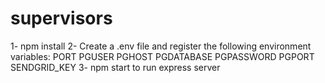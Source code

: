 # supervisors
1- npm install
2- Create a .env file and register the following environment variables:
PORT 
PGUSER 
PGHOST 
PGDATABASE 
PGPASSWORD
PGPORT 
SENDGRID_KEY
3- npm start to run express server
